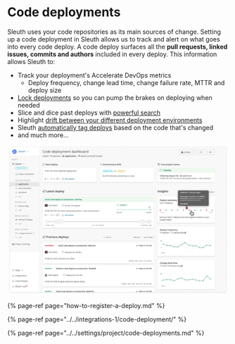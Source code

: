 # Code deployments

Sleuth uses your code repositories as its main sources of change. Setting up a code deployment in Sleuth allows us to track and alert on what goes into every code deploy. A code deploy surfaces all the **pull requests, linked issues, commits and authors** included in every deploy. This information allows Sleuth to:

* Track your deployment's Accelerate DevOps metrics
  * Deploy frequency, change lead time, change failure rate, MTTR and deploy size
* [Lock deployments](deployment-locking.md) so you can pump the brakes on deploying when needed
* Slice and dice past deploys with [powerful search](search.md)
* Highlight [drift between your different deployment environments](environment-drift.md)
* Sleuth [automatically tag deploys](tags.md) based on the code that's changed
* and much more...

![](../../.gitbook/assets/601240d8b9789fe380455e94_code-deployment-view.png)

{% page-ref page="how-to-register-a-deploy.md" %}

{% page-ref page="../../integrations-1/code-deployment/" %}

{% page-ref page="../../settings/project/code-deployments.md" %}

